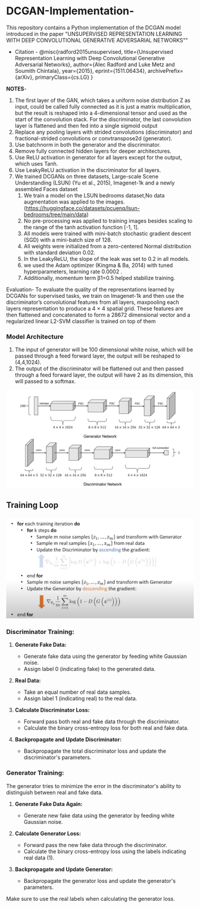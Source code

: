 # DCGAN-Implementation-
This repository contains a Python implementation of the DCGAN model introduced in the paper "UNSUPERVISED REPRESENTATION LEARNING WITH DEEP CONVOLUTIONAL GENERATIVE ADVERSARIAL NETWORKS"" 

- Citation - 
@misc{radford2015unsupervised,
    title={Unsupervised Representation Learning with Deep Convolutional Generative Adversarial Networks},
    author={Alec Radford and Luke Metz and Soumith Chintala},
    year={2015},
    eprint={1511.06434},
    archivePrefix={arXiv},
    primaryClass={cs.LG}
}


**NOTES**-

1. The first layer of the GAN, which takes a uniform noise distribution Z as input, could be called fully connected as it is just a matrix multiplication, but the result is reshaped into a 4-dimensional tensor and used as the start of the convolution stack. For the discriminator, the last convolution layer is flattened and then fed into a single sigmoid output
2. Replace any pooling layers with strided convolutions (discriminator) and fractional-strided convolutions or convtranspose2d (generator).
3. Use batchnorm in both the generator and the discriminator.
4. Remove fully connected hidden layers for deeper architectures.
5. Use ReLU activation in generator for all layers except for the output, which uses Tanh.
6. Use LeakyReLU activation in the discriminator for all layers.
7. We trained DCGANs on three datasets, Large-scale Scene Understanding (LSUN) (Yu et al., 2015), Imagenet-1k and a newly assembled Faces dataset
	 1. We train a model on the LSUN bedrooms dataset,No data augmentation was applied to the images. (https://huggingface.co/datasets/pcuenq/lsun-bedrooms/tree/main/data)
	 2. No pre-processing was applied to training images besides scaling to the range of the tanh activation function [-1, 1]. 
	 3. All models were trained with mini-batch stochastic gradient descent (SGD) with a mini-batch size of 128. 
	 4. All weights were initialized from a zero-centered Normal distribution with standard deviation 0.02. 
	 5. In the LeakyReLU, the slope of the leak was set to 0.2 in all models.
	 6. we used the Adam optimizer (Kingma & Ba, 2014) with tuned hyperparameters, learning rate  0.0002 .
	 7. Additionally, momentum term β1=0.5 helped stabilize training.

Evaluation-
To evaluate the quality of the representations learned by DCGANs for supervised tasks, we train on Imagenet-1k and then use the discriminator’s convolutional features from all layers, maxpooling each layers representation to produce a 4 × 4 spatial grid. These features are then flattened and concatenated to form a 28672 dimensional vector and a regularized linear L2-SVM classifier is trained on top of them

### Model Architecture

1. The input of generator will be 100 dimensional white noise, which will be passed through a feed forward layer, the output will be reshaped to (4,4,1024).
2. The output of the discriminator will be flattened out and then passed through a feed forward layer, the output will have 2 as its dimension, this will passed to a softmax.

![](dcgan_generator.png)



## Training Loop

![](training_loop.png)



### Discriminator Training:

1. **Generate Fake Data:**
    - Generate fake data using the generator by feeding white Gaussian noise.
    - Assign label 0 (indicating fake) to the generated data.
    
2. **Real Data:**
    - Take an equal number of real data samples.
    - Assign label 1 (indicating real) to the real data.
    
3. **Calculate Discriminator Loss:**
    - Forward pass both real and fake data through the discriminator.
    - Calculate the binary cross-entropy loss for both real and fake data.
    
4. **Backpropagate and Update Discriminator:**
    - Backpropagate the total discriminator loss and update the discriminator's parameters.

### Generator Training:

The generator tries to minimize the error in the discriminator's ability to distinguish between real and fake data.

1. **Generate Fake Data Again:**
    - Generate new fake data using the generator by feeding white Gaussian noise.
    
2. **Calculate Generator Loss:**
    - Forward pass the new fake data through the discriminator.
    - Calculate the binary cross-entropy loss using the labels indicating real data (1).

3. **Backpropagate and Update Generator:**
    - Backpropagate the generator loss and update the generator's parameters.


Make sure to use the real labels when calculating the generator loss.

